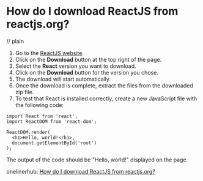 # How do I download ReactJS from reactjs.org?
// plain

1. Go to the [ReactJS website](https://reactjs.org/).
2. Click on the **Download** button at the top right of the page.
3. Select the **React** version you want to download.
4. Click on the **Download** button for the version you chose.
5. The download will start automatically.
6. Once the download is complete, extract the files from the downloaded zip file.
7. To test that React is installed correctly, create a new JavaScript file with the following code:
```
import React from 'react';
import ReactDOM from 'react-dom';

ReactDOM.render(
  <h1>Hello, world!</h1>,
  document.getElementById('root')
);
```
The output of the code should be "Hello, world!" displayed on the page.

onelinerhub: [How do I download ReactJS from reactjs.org?](https://onelinerhub.com/reactjs/how-do-i-download-reactjs-from-reactjs-org)